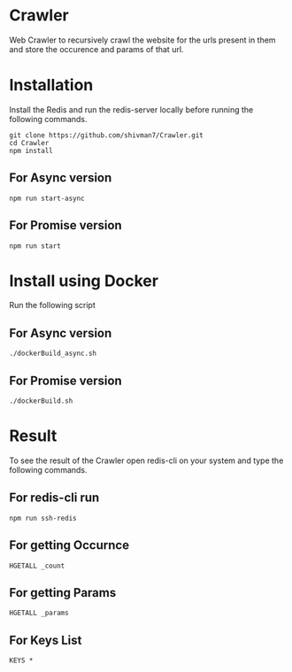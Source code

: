 # Crawler
Web Crawler to recursively crawl the website for the urls present in them and store the occurence and params of that url.
# Installation
Install the Redis and run the redis-server locally before running the following commands.

    git clone https://github.com/shivman7/Crawler.git
    cd Crawler
    npm install
## For Async version
    npm run start-async
## For Promise version
    npm run start
# Install using Docker
Run the following script
## For Async version
    ./dockerBuild_async.sh
## For Promise version
    ./dockerBuild.sh
    
# Result
To see the result of the Crawler open redis-cli on your system and type the following commands.
## For redis-cli run 
    npm run ssh-redis
## For getting Occurnce
    HGETALL _count
## For getting Params
    HGETALL _params
## For Keys List
    KEYS *
